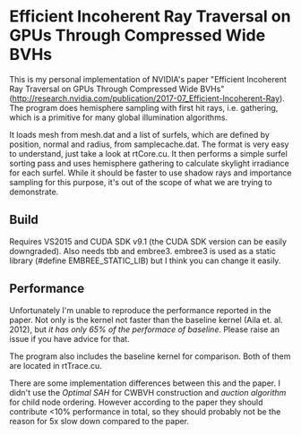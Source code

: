 
Efficient Incoherent Ray Traversal on GPUs Through Compressed Wide BVHs
=============
This is my personal implementation of NVIDIA's paper "Efficient Incoherent Ray Traversal on GPUs Through Compressed Wide BVHs" (http://research.nvidia.com/publication/2017-07_Efficient-Incoherent-Ray). The program does hemisphere sampling with first hit rays, i.e. gathering, which is a primitive for many global illumination algorithms.

It loads mesh from mesh.dat and a list of surfels, which are defined by position, normal and radius, from samplecache.dat. The format is very easy to understand, just take a look at rtCore.cu. It then performs a simple surfel sorting pass and uses hemisphere gathering to calculate skylight irradiance for each surfel. While it should be faster to use shadow rays and importance sampling for this purpose, it's out of the scope of what we are trying to demonstrate.

Build
--------
Requires VS2015 and CUDA SDK v9.1 (the CUDA SDK version can be easily downgraded). Also needs tbb and embree3. embree3 is used as a static library (#define EMBREE_STATIC_LIB) but I think you can change it easily.

Performance
--------
Unfortunately I'm unable to reproduce the performance reported in the paper. Not only is the kernel not faster than the baseline kernel (Aila et. al. 2012), but *it has only 65% of the performace of baseline*. Please raise an issue if you have advice for that.

The program also includes the baseline kernel for comparison. Both of them are located in rtTrace.cu. 

There are some implementation differences between this and the paper. I didn't use the *Optimal SAH* for CWBVH construction and *auction algorithm* for child node ordering. However according to the paper they should contribute <10% performance in total, so they should probably not be the reason for 5x slow down compared to the paper.

